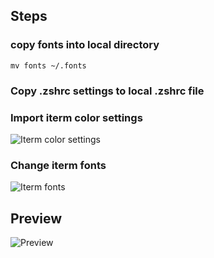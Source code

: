 ## Steps

### copy fonts into local directory

`mv fonts ~/.fonts`

### Copy .zshrc settings to local .zshrc file

### Import iterm color settings

![Iterm color settings](https://github.com/pmbuban/ohmyzsh-theme/blob/master/colors.png?raw=true)

### Change iterm fonts

![Iterm fonts](https://github.com/pmbuban/ohmyzsh-theme/blob/master/fonts.png?raw=true)

## Preview

![Preview](https://github.com/pmbuban/ohmyzsh-theme/blob/master/theme-sample.png?raw=true)
